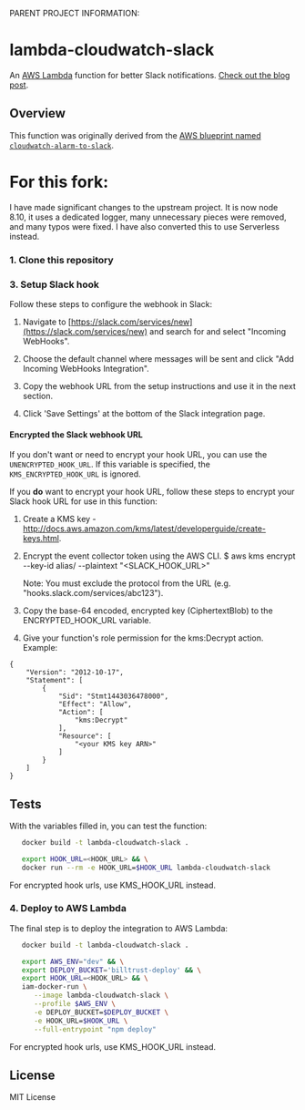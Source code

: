 PARENT PROJECT INFORMATION:

# lambda-cloudwatch-slack

An [AWS Lambda](http://aws.amazon.com/lambda/) function for better Slack notifications. 
[Check out the blog post](https://assertible.com/blog/npm-package-lambda-cloudwatch-slack).

## Overview

This function was originally derived from the
[AWS blueprint named `cloudwatch-alarm-to-slack`](https://aws.amazon.com/blogs/aws/new-slack-integration-blueprints-for-aws-lambda/).

# For this fork:

I have made significant changes to the upstream project. It is now node 8.10, it uses a dedicated logger, many unnecessary pieces were removed, and many typos were fixed. I have also converted this to use Serverless instead.

### 1. Clone this repository

### 3. Setup Slack hook

Follow these steps to configure the webhook in Slack:

  1. Navigate to
     [https://slack.com/services/new](https://slack.com/services/new)
     and search for and select "Incoming WebHooks".

  3. Choose the default channel where messages will be sent and click
     "Add Incoming WebHooks Integration".

  4. Copy the webhook URL from the setup instructions and use it in
     the next section.

  5. Click 'Save Settings' at the bottom of the Slack integration
     page.

#### Encrypted the Slack webhook URL

If you don't want or need to encrypt your hook URL, you can use the
`UNENCRYPTED_HOOK_URL`.  If this variable is specified, the
`KMS_ENCRYPTED_HOOK_URL` is ignored.

If you **do** want to encrypt your hook URL, follow these steps to
encrypt your Slack hook URL for use in this function:

  1. Create a KMS key -
     http://docs.aws.amazon.com/kms/latest/developerguide/create-keys.html.

  2. Encrypt the event collector token using the AWS CLI.
     $ aws kms encrypt --key-id alias/<KMS key name> --plaintext "<SLACK_HOOK_URL>"

     Note: You must exclude the protocol from the URL
     (e.g. "hooks.slack.com/services/abc123").

  3. Copy the base-64 encoded, encrypted key (CiphertextBlob) to the
     ENCRYPTED_HOOK_URL variable.

  4. Give your function's role permission for the kms:Decrypt action.
     Example:

```
{
    "Version": "2012-10-17",
    "Statement": [
        {
            "Sid": "Stmt1443036478000",
            "Effect": "Allow",
            "Action": [
                "kms:Decrypt"
            ],
            "Resource": [
                "<your KMS key ARN>"
            ]
        }
    ]
}
```

## Tests

With the variables filled in, you can test the function:

```bash
   docker build -t lambda-cloudwatch-slack .

   export HOOK_URL=<HOOK_URL> && \
   docker run --rm -e HOOK_URL=$HOOK_URL lambda-cloudwatch-slack
```

For encrypted hook urls, use KMS_HOOK_URL instead.

### 4. Deploy to AWS Lambda

The final step is to deploy the integration to AWS Lambda:

```bash
   docker build -t lambda-cloudwatch-slack .

   export AWS_ENV="dev" && \
   export DEPLOY_BUCKET='billtrust-deploy' && \
   export HOOK_URL=<HOOK_URL> && \
   iam-docker-run \
      --image lambda-cloudwatch-slack \
      --profile $AWS_ENV \
      -e DEPLOY_BUCKET=$DEPLOY_BUCKET \
      -e HOOK_URL=$HOOK_URL \
      --full-entrypoint "npm deploy"
```

For encrypted hook urls, use KMS_HOOK_URL instead.

## License

MIT License
